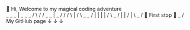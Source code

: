 👋 Hi, Welcome to my magical coding adventure \
                   _ _ _                       |
           _ _ _ /       \                    /
         /      _ _       |         _        /
        /     /     \     |       /   \ _ _ /
        |    |       |    |      /
         \ _ /       |    |     /
                     |     \ _ /
🚏 First stop 🚏 _ /
 My GitHub page
  ↓    ↓    ↓
